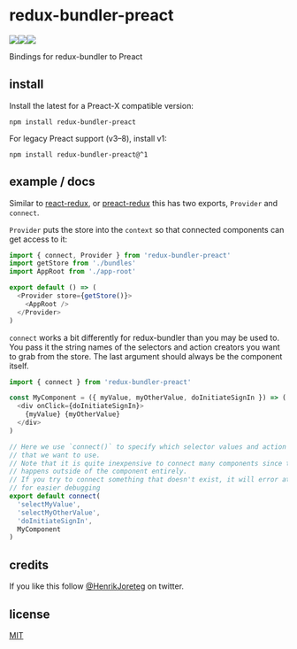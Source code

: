 # redux-bundler-preact

![](https://img.shields.io/npm/dm/redux-bundler-preact.svg)![](https://img.shields.io/npm/v/redux-bundler-preact.svg)![](https://img.shields.io/npm/l/redux-bundler-preact.svg)

Bindings for redux-bundler to Preact

## install

Install the latest for a Preact-X compatible version:

```
npm install redux-bundler-preact
```

For legacy Preact support (v3–8), install v1:

```
npm install redux-bundler-preact@^1
```

## example / docs

Similar to [react-redux](https://github.com/reactjs/react-redux), or [preact-redux](https://github.com/developit/preact-redux) this has two exports, `Provider` and `connect`.

`Provider` puts the store into the `context` so that connected components can get access to it:

```js
import { connect, Provider } from 'redux-bundler-preact'
import getStore from './bundles'
import AppRoot from './app-root'

export default () => (
  <Provider store={getStore()}>
    <AppRoot />
  </Provider>
)
```

`connect` works a bit differently for redux-bundler than you may be used to. You pass it the string names of the selectors and action creators you want to grab from the store. The last argument should always be the component itself.

```js
import { connect } from 'redux-bundler-preact'

const MyComponent = ({ myValue, myOtherValue, doInitiateSignIn }) => (
  <div onClick={doInitiateSignIn}>
    {myValue} {myOtherValue}
  </div>
)

// Here we use `connect()` to specify which selector values and action creators
// that we want to use.
// Note that it is quite inexpensive to connect many components since the diffing
// happens outside of the component entirely.
// If you try to connect something that doesn't exist, it will error at runtime
// for easier debugging
export default connect(
  'selectMyValue',
  'selectMyOtherValue',
  'doInitiateSignIn',
  MyComponent
)
```

## credits

If you like this follow [@HenrikJoreteg](http://twitter.com/henrikjoreteg) on twitter.

## license

[MIT](http://mit.joreteg.com/)
